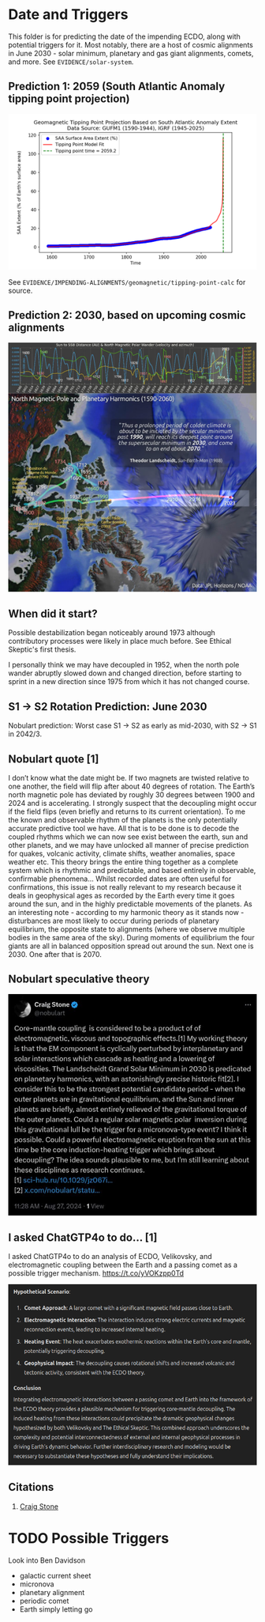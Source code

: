 # Date and Triggers

This folder is for predicting the date of the impending ECDO, along with potential triggers for it. Most notably, there are a host of cosmic alignments in June 2030 - solar minimum, planetary and gas giant alignments, comets, and more. See `EVIDENCE/solar-system`.

## Prediction 1: 2059 (South Atlantic Anomaly tipping point projection)

![](img/fit-2025-1945splice-final.png)

See `EVIDENCE/IMPENDING-ALIGNMENTS/geomagnetic/tipping-point-calc` for source.

## Prediction 2: 2030, based on upcoming cosmic alignments

![](img/landscheidt-rosetta.jpg)

## When did it start?

Possible destabilization began noticeably around 1973 although contributory processes were likely in place much before. See Ethical Skeptic's first thesis.

I personally think we may have decoupled in 1952, when the north pole wander abruptly slowed down and changed direction, before starting to sprint in a new direction since 1975 from which it has not changed course.

## S1 -> S2 Rotation Prediction: June 2030

Nobulart prediction: Worst case S1 -> S2 as early as mid-2030, with S2 -> S1 in 2042/3.

## Nobulart quote [1]

I don’t know what the date might be. If two magnets are twisted relative to one another, the field will flip after about 40 degrees of rotation. The Earth’s north magnetic pole has deviated by roughly 30 degrees between 1900 and 2024 and is accelerating. I strongly suspect that the decoupling might occur if the field flips (even briefly and returns to its current orientation). To me the known and observable rhythm of the planets is the only potentially accurate predictive tool we have. All that is to be done is to decode the coupled rhythms which we can now see exist between the earth, sun and other planets, and we may have unlocked all manner of precise prediction for quakes, volcanic activity, climate shifts, weather anomalies, space weather etc. This theory brings the entire thing together as a complete system which is rhythmic and predictable, and based entirely in observable, confirmable phenomena... Whilst recorded dates are often useful for confirmations, this issue is not really relevant to my research because it deals in geophysical ages as recorded by the Earth every time it goes around the sun, and in the highly predictable movements of the planets. As an interesting note - according to my harmonic theory as it stands now - disturbances are most likely to occur during periods of planetary equilibrium, the opposite state to alignments (where we observe multiple bodies in the same area of the sky). During moments of equilibrium the four giants are all in balanced opposition spread out around the sun. Next one is 2030. One after that is 2070.

## Nobulart speculative theory

![](../../0-FOUNDATION-THEORY/ecdo-causes/img/2030-triggers.jpg)

## I asked ChatGTP4o to do... [1]

I asked ChatGTP4o to do an analysis of ECDO, Velikovsky, and electromagnetic coupling between the Earth and a passing comet as a possible trigger mechanism. https://t.co/yVOKzpp0Td

![](img/1799799270968885465-GPoraBLWIAAeNSO.png)

## Citations

1. [Craig Stone](https://nobulart.com)

# TODO Possible Triggers

Look into Ben Davidson

- galactic current sheet
- micronova
- planetary alignment
- periodic comet
- Earth simply letting go